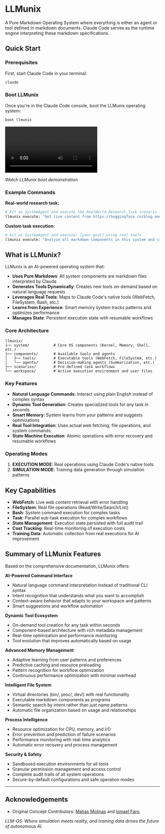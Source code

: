 # LLMunix

A Pure Markdown Operating System where everything is either an agent or tool defined in markdown documents. Claude Code serves as the runtime engine interpreting these markdown specifications.

## Quick Start

### Prerequisites
First, start Claude Code in your terminal:
```bash
claude
```

### Boot LLMunix
Once you're in the Claude Code console, boot the LLMunix operating system:
```bash
boot llmunix
```

![LLMunix boot demo](./llmunix.mp4)

*Watch LLMunix boot demonstration*

### Example Commands

**Real-world research task:**
```bash
# Act as SystemAgent and execute the RealWorld_Research_Task scenario in EXECUTION MODE
llmunix execute: "Get live content from https://huggingface.co/blog and create a research summary"
```

**Custom task execution:**
```bash  
# Act as SystemAgent and execute: [your goal] using real tools
llmunix execute: "Analyze all markdown components in this system and create an architecture overview"
```

## What is LLMunix?

LLMunix is an AI-powered operating system that:

- **Uses Pure Markdown**: All system components are markdown files interpreted by Claude
- **Generates Tools Dynamically**: Creates new tools on-demand based on natural language requests  
- **Leverages Real Tools**: Maps to Claude Code's native tools (WebFetch, FileSystem, Bash, etc.)
- **Learns from Experience**: Smart memory system tracks patterns and optimizes performance
- **Manages State**: Persistent execution state with resumable workflows

### Core Architecture

```
llmunix/
├── system/           # Core OS components (Kernel, Memory, Shell, etc.)
├── components/       # Available tools and agents
│   ├── tools/        # Executable tools (WebFetch, FileSystem, etc.) 
│   └── agents/       # Decision-making agents (Summarization, etc.)
├── scenarios/        # Pre-defined task workflows
└── workspace/        # Active execution environment and user files
```

### Key Features

- **Natural Language Commands**: Interact using plain English instead of complex syntax
- **Dynamic Tool Generation**: Creates specialized tools for any task in seconds
- **Smart Memory**: System learns from your patterns and suggests optimizations
- **Real Tool Integration**: Uses actual web fetching, file operations, and system commands
- **State Machine Execution**: Atomic operations with error recovery and resumable workflows

### Operating Modes

1. **EXECUTION MODE**: Real operations using Claude Code's native tools
2. **SIMULATION MODE**: Training data generation through simulation patterns

## Key Capabilities

- **WebFetch**: Live web content retrieval with error handling
- **FileSystem**: Real file operations (Read/Write/Search/List)  
- **Bash**: System command execution for complex tasks
- **Task**: Parallel sub-task execution for complex workflows
- **State Management**: Execution state persisted with full audit trail
- **Cost Tracking**: Real-time monitoring of execution costs
- **Training Data**: Automatic collection from real executions for AI improvement

## Summary of LLMunix Features

Based on the comprehensive documentation, LLMunix offers:

**AI-Powered Command Interface**
- Natural language command interpretation instead of traditional CLI syntax
- Intent recognition that understands what you want to accomplish
- Context-aware behavior that adapts to your workspace and patterns
- Smart suggestions and workflow automation

**Dynamic Tool Ecosystem**  
- On-demand tool creation for any task within seconds
- Component-based architecture with rich metadata management
- Real-time optimization and performance monitoring
- Tool evolution that improves automatically based on usage

**Advanced Memory Management**
- Adaptive learning from user patterns and preferences
- Predictive caching and resource preloading  
- Pattern recognition for workflow optimization
- Continuous performance optimization with minimal overhead

**Intelligent File System**
- Virtual directories (bin/, proc/, dev/) with real functionality
- Executable markdown components as programs
- Semantic search by intent rather than just name patterns
- Automatic file organization based on usage and relationships

**Process Intelligence**
- Resource optimization for CPU, memory, and I/O
- Error prevention and prediction of failure scenarios
- Performance monitoring with real-time analytics
- Automatic error recovery and process management

**Security & Safety**
- Sandboxed execution environments for all tools
- Granular permission management and access control
- Complete audit trails of all system operations
- Secure-by-default configurations and safe operation modes

---

## Acknowledgements

*   Original Concept Contributors: [Matias Molinas](https://github.com/matiasmolinas) and [Ismael Faro](https://github.com/ismaelfaro).

*LLM-OS: Where simulation meets reality, and training data drives the future of autonomous AI.*
